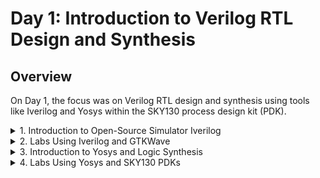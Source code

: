 # Day 1: Introduction to Verilog RTL Design and Synthesis

## Overview
On Day 1, the focus was on Verilog RTL design and synthesis using tools like Iverilog and Yosys within the SKY130 process design kit (PDK).


<details>
    <summary>1. Introduction to Open-Source Simulator Iverilog</summary>

- **Key Concepts**:
  - **Simulator**: A tool used to check the design of RTL (Register Transfer Level). The tool used for this purpose is Iverilog.
  - **Design**: Verilog code or a set of Verilog codes that implement the intended functionality to meet required specifications.
  - **Testbench**: A setup used to apply test vectors to the design to verify its functionality.

- **How It Works**:
  - The simulator checks for changes in input signals.
  - If there is a change in input, the output is evaluated.
  - If no input changes, there is no change in output.

- **Design Structure**:
  - The design may have one or more primary inputs and one or more primary outputs.
  - The testbench does not have primary inputs or outputs.

- **Iverilog-Based Simulation Flow**:
  - Both the design and the testbench are given to Iverilog.
  - Iverilog generates a VCD (Value Change Dump) file, which is then provided to GTKWave for waveform visualization.
</details>

<details>
    <summary>2. Labs Using Iverilog and GTKWave</summary>

- **Steps**:
  1. Load the latch and its testbench into Iverilog, then execute the `a.out` file.
     
     ![Latch Testbench](https://github.com/user-attachments/assets/f5c09d2d-8663-42db-854b-53cda992bac6)

  2. Load the `.vcd` file into GTKWave for waveform visualization.
     
     ![GTKWave Visualization](https://github.com/user-attachments/assets/475d843e-b965-4af9-a84b-c81a4ed22ae8)
</details>

<details>
    <summary>3. Introduction to Yosys and Logic Synthesis</summary>

#### Introduction to Yosys
- **Yosys**: A tool used to convert RTL into a netlist.
  - **Netlist**: Represents the design in terms of cells from the `.lib` (library) file.

    ![Yosys Tool](https://github.com/user-attachments/assets/50f13129-e000-45fc-a638-e76b554b804e)

- **Verification of Synthesis**:
  - The primary inputs and outputs of the synthesized netlist remain the same as in the RTL design, meaning the same testbench can be used.

    ![Netlist Verification](https://github.com/user-attachments/assets/2d289936-912b-4a13-a402-af55b73aeeab)

#### Introduction to Logic Synthesis
1. **RTL Design**: Behavioral representation of the required specification.

   ![RTL Design](https://github.com/user-attachments/assets/8af7b724-9f76-45aa-a56b-21fbd58f2757)

2. **Synthesis**: Conversion of RTL to gate-level, where the design is transformed into gates with interconnections.

3. **Netlist**: The output of the synthesis process, consisting of gates and their interconnections.

   ![Netlist](https://github.com/user-attachments/assets/1d80cc79-2931-4b27-9eae-fd5b9301cdee)

4. **.lib**: A collection of logical modules, including basic logic gates (e.g., AND, OR, NOT). Different flavors of the same gate exist (e.g., slow, medium, fast versions).

5. **Why Different Flavors of Gates?**: Faster cells are used for performance, while slower cells meet hold time constraints.
   ![Fast cells](https://github.com/user-attachments/assets/44928f5d-7fd3-4ecd-9e95-cf905cde974b)
   ![Slow cells](https://github.com/user-attachments/assets/9141d461-acad-4b9b-9467-958ab1a6f605)
7. **Selection of cells.
<img width="1042" alt="Screenshot 2024-10-22 at 9 53 13 AM" src="https://github.com/user-attachments/assets/080568c9-13af-4340-8448-a80009099884">
8. **Synthesis.
<img width="1059" alt="Screenshot 2024-10-22 at 9 54 08 AM" src="https://github.com/user-attachments/assets/97a840ad-cc7b-49de-a7c3-81874f6f25fb">

   
</details>




<details>
    <summary>4. Labs Using Yosys and SKY130 PDKs</summary>

#### Part 1
- **Lab Steps**:
  - Use Iverilog to simulate RTL and generate netlists using Yosys.
  - Visualize waveforms and analyze synthesized designs.
  1. Invoke yosys to start the synthesis tool:  
     `yosys`  
     ![Lab Example 1](https://github.com/user-attachments/assets/00fe4aa1-6fcf-4bff-bfa9-8ae8fb95b36b)
  2. Read liberty files (library cells):  
     `read_liberty -lib ../mylib/lib/sky130_fd_sc_hd__mux__2_1.lib`  
     ![Lab Example 2](https://github.com/user-attachments/assets/a9a6fba4-2481-4b85-a2be-57fc6b63c236)
  3. Check for errors by reading Verilog design:  
     `read_verilog good_mux.v`  
     ![Lab Example 3](https://github.com/user-attachments/assets/16568d51-9d18-4975-9603-0a2e7806b85e)
  4. Run synthesis process on top-level module:  
     `synth -top good_mux`  
     ![Lab Example 4](https://github.com/user-attachments/assets/bb294d66-7aac-4157-9c0c-42fe84e4c5f2)
  5. Perform logic optimization using ABC algorithm:  
     `abc -liberty ../mylib/lib/sky130_fd_sc_hd__mux__2_1.lib`  
     ![Lab Example 5](https://github.com/user-attachments/assets/586268ee-de55-4265-b8ca-1390df63b3c3)
  6. Creating netlist:
     `write_verilog good_mux_netlist.v`
     ![netlist creation](https://github.com/user-attachments/assets/e8478c08-3186-4e17-89b5-73ce7c92eaca)
  7. For Precise netlist:
     `write_verilog -noattr good_mux_netlist.v`
     ![Precise nerlist](https://github.com/user-attachments/assets/26c0f7e3-2a13-4e24-9b85-76b5dbfaba7d)
  8. Explaination of .lib library:
     `!gvim ../mylib/lib/sky130_fd_sc_hd__tt_025C_1v80.lib`
     ![Explanation](https://github.com/user-attachments/assets/fa116f8d-9874-4cf5-a1e0-465c88eb6dc3)
     tt = typical (Process)<br>
     025C = 77 °F (Temperature)<br>
     1v80 = Voltage<br>
     ![lib filename explaination](https://github.com/user-attachments/assets/8e2fac9d-6ef7-4dce-8e20-e829e6c7bbef)



     
</details>
